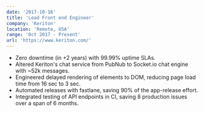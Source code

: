 ```yaml
---
date: '2017-10-16'
title: 'Lead Front end Engineer'
company: 'Keriton'
location: 'Remote, USA'
range: 'Oct 2017 - Present'
url: 'https://www.keriton.com/'
---
```


- Zero downtime (in +2 years) with 99.99% uptime SLAs.
- Altered Keriton's chat service from PubNub to Socket.io chat engine with ~52k messages.
- Engineered delayed rendering of elements to DOM, reducing page load time from 16 sec to 3 sec.
- Automated releases with fastlane, saving 90% of the app-release effort.
- Integrated testing of API endpoints in CI, saving 8 production issues over a span of 6 months.
